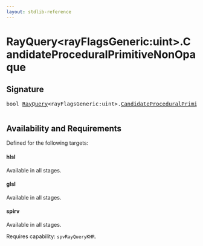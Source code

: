 ```yaml
---
layout: stdlib-reference
---
```


# RayQuery\<rayFlagsGeneric:uint\>\.CandidateProceduralPrimitiveNonOpaque

## Signature 

<pre>
<span class="code_keyword">bool</span> <a href="/stdlib-reference/types/RayQuery/index" class="code_type">RayQuery</a>&lt;rayFlagsGeneric:<span class="code_keyword">uint</span>&gt;.<a href="/stdlib-reference/types/RayQuery/CandidateProceduralPrimitiveNonOpaque">CandidateProceduralPrimitiveNonOpaque</a>();

</pre>

## Availability and Requirements

Defined for the following targets:

#### hlsl
Available in all stages.

#### glsl
Available in all stages.

#### spirv
Available in all stages.

Requires capability: `spvRayQueryKHR`.


